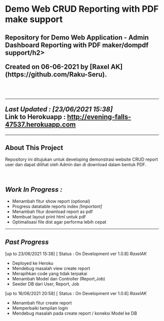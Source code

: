 # Demo Web CRUD Reporting with PDF make support

<h2>Repository for Demo Web Application - Admin Dashboard Reporting with PDF maker/dompdf support/h2>
<p>Created on 06-06-2021 by [Raxel AK] (https://github.com/Raku-Seru).</p>
<br>
<hr>
<em>Last Updated : [23/06/2021 15:38]</em>
<br>
Link to Herokuapp : <a href="http://evening-falls-47537.herokuapp.com">http://evening-falls-47537.herokuapp.com</a>
<hr>

## About This Project
<p>Repository ini ditujukan untuk developing demonstrasi website CRUD report user dan dapat dilihat oleh Admin dan di download dalam bentuk PDF.</p>
<br>

## <em> Work In Progress : </em>
<ul>
<li> Menambah fitur show report (optional)</li>
<li> Progress datatable reports index <em>[Important]</em></li>
<li> Menambah fitur download report as pdf</li>
<li> Membuat layout print html untuk pdf</li>
<li> Optimalisasi file dist agar performa lebih cepat</li>
</ul>
<hr>

## <em> Past Progress </em>

[up to 23/06/2021 15:38] [ Status : On Development ver 1.0.8] <em>RaxelAK</em>

+ Deployed ke Heroku
+ Mendebug masalah view create report
+ Merapihkan code yang tidak terpakai
+ Menambah Model dan Controller (Report,Job)
+ Seeder DB dari User, Report, Job

[up to 16/06/2021 20:58] [ Status : On Development ver 1.0.6] <em>RaxelAK</em>

+ Menambah fitur create report
+ Memperbaiki tampilan login
+ Mendebug masalah pada create report / koneksi Model ke DB